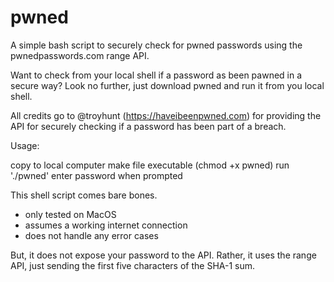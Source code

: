 # pwned
A simple bash script to securely check for pwned passwords using the pwnedpasswords.com range API.

Want to check from your local shell if a password as been pawned in a secure way? Look no further, just download pwned and run it from you local shell.

All credits go to @troyhunt (https://haveibeenpwned.com) for providing the API for securely checking if a password has been part of a breach.

Usage:

copy to local computer
make file executable (chmod +x pwned)
run './pwned'
enter password when prompted

This shell script comes bare bones.

* only tested on MacOS
* assumes a working internet connection
* does not handle any error cases

But, it does not expose your password to the API. Rather, it uses the range API, just sending the first five characters of the SHA-1 sum.
